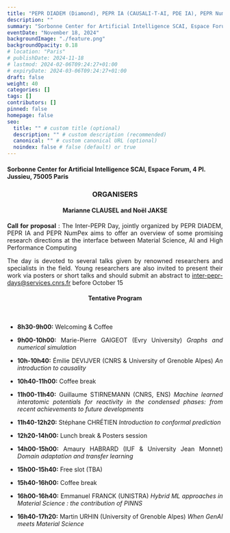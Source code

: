 ```yaml
---
title: "PEPR DIADEM (Diamond), PEPR IA (CAUSALI-T-AI, PDE IA), PEPR NumPex"
description: ""
summary: "Sorbonne Center for Artificial Intelligence SCAI, Espace Forum, 4 Pl. Jussieu, 75005 Paris"
eventDate: "November 18, 2024"
backgroundImage: "./feature.png"
backgroundOpacity: 0.18
# location: "Paris"
# publishDate: 2024-11-18
# lastmod: 2024-02-06T09:24:27+01:00
# expiryDate: 2024-03-06T09:24:27+01:00
draft: false
weight: 40
categories: []
tags: []
contributors: []
pinned: false
homepage: false
seo:
  title: "" # custom title (optional)
  description: "" # custom description (recommended)
  canonical: "" # custom canonical URL (optional)
  noindex: false # false (default) or true
---
```

<!-- <div class="news-3peprs"> -->

#### Sorbonne Center for Artificial Intelligence SCAI, Espace Forum, 4 Pl. Jussieu, 75005 Paris

<div align="center">

### ORGANISERS

#### Marianne CLAUSEL and Noël JAKSE

</div>

<div align="justify">

**Call for proposal** : The Inter-PEPR Day, jointly organized by
PEPR DIADEM, PEPR IA and PEPR NumPex aims to offer an
overview of some promising research directions at the
interface between Material Science, AI and High Performance
Computing

The day is devoted to several talks given by renowned researchers and specialists in the field. Young researchers are also invited to present their work via posters or short talks and should submit an abstract to <a href="mailto:inter-pepr-days@services.cnrs.fr">inter-pepr-days@services.cnrs.fr</a> before October 15

</div>

<div align="center">

#### Tentative Program

</div>

<br/>

<div align="justify">

- **8h30-9h00:** Welcoming & Coffee

- **9h00-10h00:** Marie-Pierre GAIGEOT (Evry University) *Graphs and numerical simulation*
- **10h-10h40:** Émilie DEVIJVER (CNRS & University of Grenoble Alpes) *An introduction to causality*

- **10h40-11h00:** Coffee break

- **11h00-11h40:** Guillaume STIRNEMANN (CNRS, ENS) *Machine learned interatomic potentials for reactivity in the condensed phases: from recent achievements to future developments*
- **11h40-12h20:** Stéphane CHRÉTIEN *Introduction to conformal prediction*

- **12h20-14h00:** Lunch break & Posters session

- **14h00-15h00:** Amaury HABRARD (IUF & University Jean Monnet) *Domain adaptation and transfer learning*
- **15h00-15h40:** Free slot (TBA)
<!-- - **15h00-15h40:** Noël JAKSE and Émilie DEVIJVER (University of Grenoble Alpes) *Unsupervised topological learning and temporal simulations* -->

- **15h40-16h00:** Coffee break

- **16h00-16h40:** Emmanuel FRANCK (UNISTRA) *Hybrid ML approaches in Material Science : the contribution of PINNS*
- **16h40-17h20:** Martin URHIN  (University of Grenoble Alpes) *When GenAI meets Material Science*

</div>

<br/>

<!-- </div> -->
